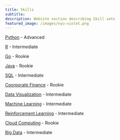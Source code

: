 ```yaml
---
title: Skills
subtitle: 
description: Website section describing Skill sets
featured_image: /images/nyu-violet.png
---
```


[Python]() - Advanced

[R]() - Intermediate

[Go]() - Rookie

[Java]() - Rookie

[SQL]() - Intermediate

[Coorporate Finance]() - Rookie

[Data Visualization]() - Intermediate

[Machine Learning]() - Intermediate

[Reinforcement Learning]() - Intermediate

[Cloud Computing]() - Rookie

[Big Data]() - Intermediate





